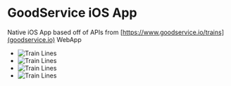 #  GoodService iOS App

Native iOS App based off of APIs from [https://www.goodservice.io/trains](goodservice.io) WebApp

- ![Train Lines](images/good-service-iPhone-screen-train.png)
- ![Train Lines](images/good-service-iPhone-screen-train-route.png)
- ![Train Lines](images/good-service-iPhone-screen-lines.png)
- ![Train Lines](images/good-service-iPhone-screen-slow-zones.png)
